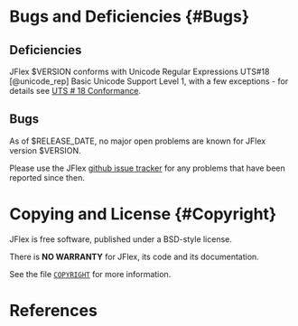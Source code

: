 <!--
  Copyright 2023, Gerwin Klein, Régis Décamps, Steve Rowe
  SPDX-License-Identifier: CC-BY-SA-4.0
-->

Bugs and Deficiencies {#Bugs}
=====================

Deficiencies
------------

JFlex $VERSION conforms with Unicode Regular Expressions UTS\#18
[@unicode_rep] Basic Unicode Support Level 1, with a few exceptions - for
details see [UTS \# 18 Conformance](#unicoderegexconformance).

Bugs
----

As of $RELEASE_DATE, no major open problems are known for JFlex version
$VERSION.

Please use the JFlex [github issue tracker][github-issues] for any problems
that have been reported since then.

[github-issues]: https://github.com/jflex-de/jflex/labels/bug


Copying and License {#Copyright}
===================

JFlex is free software, published under a BSD-style license.

There is **NO WARRANTY** for JFlex, its code and its documentation.

See the file [`COPYRIGHT`](COPYRIGHT) for more information.


References
==========

